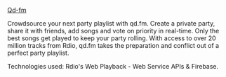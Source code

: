 [Qd-fm](http://qd-fm.herokuapp.com/)

Crowdsource your next party playlist with qd.fm. 
Create a private party, share it with friends, add songs and vote on priority in real-time. 
Only the best songs get played to keep your party rolling. With access to over 20 million tracks from Rdio, qd.fm takes the preparation and conflict out of a perfect party playlist.

Technologies used: Rdio's Web Playback - Web Service APIs & Firebase.
